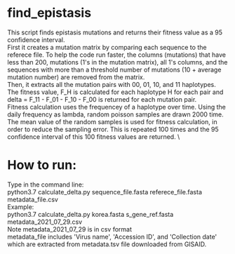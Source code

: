 # find_epistasis
 
This script finds epistasis mutations and returns their fitness value as a 95 confidence interval. \
First it creates a mutation matrix by comparing each sequence to the referece file. To help the code run faster, the columns (mutations) that have less than 200, mutations (1's in the mutation matrix), all 1's columns, and the sequences with more than a threshold number of mutations (10 + average mutation number) are removed from the matrix. \
Then, it extracts all the mutation pairs with 00, 01, 10, and 11 haplotypes. The fitness value, F_H is calculated for each haplotype H for each pair and delta = F_11 - F_01 - F_10 - F_00 is returned for each mutation pair. \
Fitness calculation uses the frequencey of a haplotype over time. Using the daily frequency as lambda, random poisson samples are drawn 2000 time. The mean value of the random samples is used for fitness calculation, in order to reduce the sampling error. This is repeated 100 times and the 95 confidence interval of this 100 fitness values are returned. \


# How to run:
Type in the command line: \
python3.7 calculate_delta.py sequence_file.fasta referece_file.fasta metadata_file.csv\
Example: \
python3.7 calculate_delta.py korea.fasta s_gene_ref.fasta metadata_2021_07_29.csv\
Note metadata_2021_07_29 is in csv format \
metadata_file includes 'Virus name', 'Accession ID', and 'Collection date' which are extracted from metadata.tsv file downloaded from GISAID.

